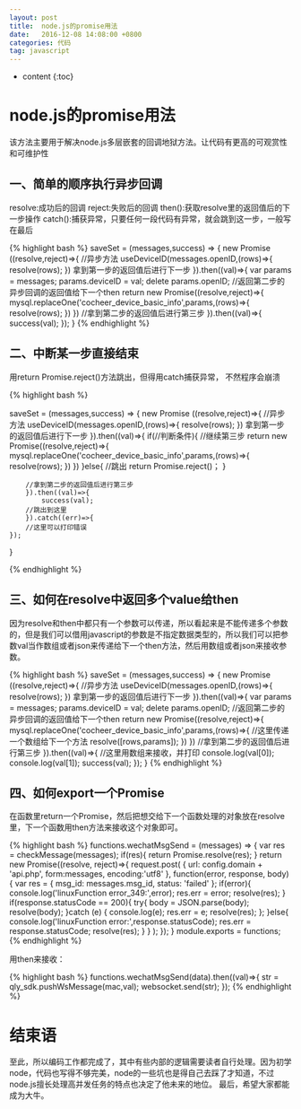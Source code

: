 ```yaml
---
layout: post
title:  node.js的promise用法
date:   2016-12-08 14:08:00 +0800
categories: 代码
tag: javascript
---
```


* content
{:toc}

node.js的promise用法
====================================
该方法主要用于解决node.js多层嵌套的回调地狱方法。让代码有更高的可观赏性和可维护性

一、简单的顺序执行异步回调
------------------------------------
resolve:成功后的回调
reject:失败后的回调
then():获取resolve里的返回值后的下一步操作
catch():捕获异常，只要任何一段代码有异常，就会跳到这一步，一般写在最后

{% highlight bash %}
saveSet = (messages,success) => {
    new Promise ((resolve,reject)=>{
            //异步方法
            useDeviceID(messages.openID,(rows)=>{
                resolve(rows);
            })
        拿到第一步的返回值后进行下一步
        }).then((val)=>{
            var params = messages;
            params.deviceID = val;
            delete params.openID;
            //返回第二步的异步回调的返回值给下一个then
            return new Promise((resolve,reject)=>{
                mysql.replaceOne('cocheer_device_basic_info',params,(rows)=>{
                    resolve(rows);
                })
            })
        //拿到第二步的返回值后进行第三步
        }).then((val)=>{
            success(val);
    });
}
{% endhighlight %}

二、中断某一步直接结束
------------------------------------
用return Promise.reject()方法跳出，但得用catch捕获异常， 不然程序会崩溃


{% highlight bash %}

saveSet = (messages,success) => {
    new Promise ((resolve,reject)=>{
            //异步方法
            useDeviceID(messages.openID,(rows)=>{
                resolve(rows);
            })
        拿到第一步的返回值后进行下一步
        }).then((val)=>{
            if(//判断条件){
                //继续第三步
                return new Promise((resolve,reject)=>{
                    mysql.replaceOne('cocheer_device_basic_info',params,(rows)=>{
                        resolve(rows);
                    })
            })
            }else{
                //跳出
                return Promise.reject()；
            }
            
        //拿到第二步的返回值后进行第三步
        }).then((val)=>{
            success(val);
        //跳出到这里
        }).catch((err)=>{
        //这里可以打印错误
    });
}

{% endhighlight %}


三、如何在resolve中返回多个value给then
------------------------------------
因为resolve和then中都只有一个参数可以传递，所以看起来是不能传递多个参数的，但是我们可以借用javascript的参数是不指定数据类型的，所以我们可以把参数val当作数组或者json来传递给下一个then方法，然后用数组或者json来接收参数。

{% highlight bash %}
saveSet = (messages,success) => {
    new Promise ((resolve,reject)=>{
            //异步方法
            useDeviceID(messages.openID,(rows)=>{
                resolve(rows);
            })
        拿到第一步的返回值后进行下一步
        }).then((val)=>{
            var params = messages;
            params.deviceID = val;
            delete params.openID;
            //返回第二步的异步回调的返回值给下一个then
            return new Promise((resolve,reject)=>{
                mysql.replaceOne('cocheer_device_basic_info',params,(rows)=>{
                //这里传递一个数组给下一个方法
                    resolve([rows,params]);
                })
            })
        //拿到第二步的返回值后进行第三步
        }).then((val)=>{
            //这里用数组来接收，并打印
            console.log(val[0]);
            console.log(val[1]);
            success(val);
    });
}
{% endhighlight %}

四、如何export一个Promise
------------------------------------

在函数里return一个Promise，然后把想交给下一个函数处理的对象放在resolve里，下一个函数用then方法来接收这个对象即可。

{% highlight bash %}
functions.wechatMsgSend = (messages) => {
    var res = checkMessage(messages);
    if(res){
        return Promise.resolve(res);
    }
    return new Promise((resolve, reject)=>{
        request.post(
            {
                url: config.domain + 'api.php',
                form:messages,
                encoding:'utf8'
            },
            function(error, response, body){
                var res = {
                    msg_id: messages.msg_id,
                    status: 'failed'
                };
                if(error){
                    console.log('linuxFunction error_349:',error);
                    res.err = error;
                    resolve(res);
                }
                if(response.statusCode == 200){
                    try{
                        body = JSON.parse(body);
                        resolve(body);
                    }catch (e) {
                        console.log(e);
                        res.err = e;
                        resolve(res);
                    };
                }else{
                    console.log('linuxFunction error:',response.statusCode);
                    res.err = response.statusCode;
                    resolve(res);
                }
            }
        );
    });
}
module.exports = functions;
{% endhighlight %}

用then来接收：

{% highlight bash %}
functions.wechatMsgSend(data).then((val)=>{
    str = qly_sdk.pushWsMessage(mac,val);
    websocket.send(str);
});
{% endhighlight %}

结束语
====================================
至此，所以编码工作都完成了，其中有些内部的逻辑需要读者自行处理。因为初学node，代码也写得不够完美，node的一些坑也是得自己去踩了才知道，不过node.js擅长处理高并发任务的特点也决定了他未来的地位。
最后，希望大家都能成为大牛。